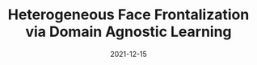 ---
title: "Heterogeneous Face Frontalization via Domain Agnostic Learning"
collection: publications
permalink: /publication/di2021heterogeneous
date: 2021-12-15
venue: 'IEEE International Conference on Automatic Face and Gesture Recognition'
paperurl: 'https://arxiv.org/pdf/2107.08311.pdf'
citation: 'Di, X., Hu, S. and Patel, V.M., 2021, December. Heterogeneous face frontalization via domain agnostic learning. In 2021 16th IEEE International Conference on Automatic Face and Gesture Recognition (FG 2021) (pp. 01-08). IEEE.'
---